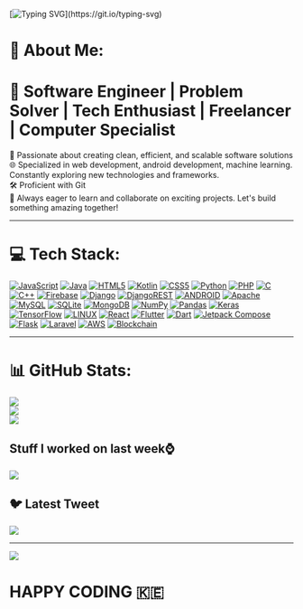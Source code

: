 [![Typing SVG](https://readme-typing-svg.herokuapp.com?font=Architects+Daughter&color=7AF79A&size=20&lines=Hey!+I+am+ojijotom+;I+am+professional+Blockchain+dev;I+am+SoftWare+Engineer...;)](https://git.io/typing-svg)

# 💫 **About Me:**
# 💼 **Software Engineer | Problem Solver | Tech Enthusiast | Freelancer | Computer Specialist**  

🚀 Passionate about creating clean, efficient, and scalable software solutions  
🌐 Specialized in web development, android development, machine learning. Constantly exploring new technologies and frameworks.  
🛠️ Proficient with Git  
🌱 Always eager to learn and collaborate on exciting projects. Let's build something amazing together!  

---

# 💻 **Tech Stack:**
[![JavaScript](https://img.shields.io/badge/javascript-%23323330.svg?style=for-the-badge&logo=javascript&logoColor=%23F7DF1E)](https://developer.mozilla.org/en-US/docs/Web/JavaScript)
[![Java](https://img.shields.io/badge/java-%23ED8B00.svg?style=for-the-badge&logo=java&logoColor=white)](https://www.java.com/)
[![HTML5](https://img.shields.io/badge/html5-%23E34F26.svg?style=for-the-badge&logo=html5&logoColor=white)](https://developer.mozilla.org/en-US/docs/Web/HTML)
[![Kotlin](https://img.shields.io/badge/kotlin-%230095D5.svg?style=for-the-badge&logo=kotlin&logoColor=white)](https://kotlinlang.org/)
[![CSS5](https://img.shields.io/badge/css3-%231572B6.svg?style=for-the-badge&logo=css3&logoColor=white)](https://developer.mozilla.org/en-US/docs/Web/CSS)
[![Python](https://img.shields.io/badge/python-3670A0?style=for-the-badge&logo=python&logoColor=ffdd54)](https://www.python.org/)
[![PHP](https://img.shields.io/badge/php-%23777BB4.svg?style=for-the-badge&logo=php&logoColor=white)](https://www.php.net/)
[![C](https://img.shields.io/badge/c-%2300599C.svg?style=for-the-badge&logo=c&logoColor=white)](https://en.wikipedia.org/wiki/C_(programming_language))
[![C++](https://img.shields.io/badge/c++-%2300599C.svg?style=for-the-badge&logo=c%2B%2B&logoColor=white)](https://isocpp.org/)
[![Firebase](https://img.shields.io/badge/firebase-%23039BE5.svg?style=for-the-badge&logo=firebase)](https://firebase.google.com/)
[![Django](https://img.shields.io/badge/django-%23092E20.svg?style=for-the-badge&logo=django&logoColor=white)](https://www.djangoproject.com/)
[![DjangoREST](https://img.shields.io/badge/DJANGO-REST-ff1709?style=for-the-badge&logo=django&logoColor=white&color=ff1709&labelColor=gray)](https://www.djangoproject.com/)
[![ANDROID](https://img.shields.io/badge/android-%2320232a.svg?style=for-the-badge&logo=android&logoColor=%a4c639)](https://www.android.com/)
[![Apache](https://img.shields.io/badge/apache-%23D42029.svg?style=for-the-badge&logo=apache&logoColor=white)](https://httpd.apache.org/)
[![MySQL](https://img.shields.io/badge/mysql-%2300f.svg?style=for-the-badge&logo=mysql&logoColor=white)](https://www.mysql.com/)
[![SQLite](https://img.shields.io/badge/sqlite-%2307405e.svg?style=for-the-badge&logo=sqlite&logoColor=white)](https://www.sqlite.org/)
[![MongoDB](https://img.shields.io/badge/MongoDB-%234ea94b.svg?style=for-the-badge&logo=mongodb&logoColor=white)](https://www.mongodb.com/)
[![NumPy](https://img.shields.io/badge/numpy-%23013243.svg?style=for-the-badge&logo=numpy&logoColor=white)](https://numpy.org/)
[![Pandas](https://img.shields.io/badge/pandas-%23150458.svg?style=for-the-badge&logo=pandas&logoColor=white)](https://pandas.pydata.org/)
[![Keras](https://img.shields.io/badge/Keras-%23D00000.svg?style=for-the-badge&logo=Keras&logoColor=white)](https://keras.io/)
[![TensorFlow](https://img.shields.io/badge/TensorFlow-%23FF6F00.svg?style=for-the-badge&logo=TensorFlow&logoColor=white)](https://www.tensorflow.org/)
[![LINUX](https://img.shields.io/badge/Linux-FCC624?style=for-the-badge&logo=linux&logoColor=black)](https://www.linux.org/)
[![React](https://img.shields.io/badge/React-20232A?style=for-the-badge&logo=react&logoColor=61DAFB)](https://reactjs.org/)
[![Flutter](https://img.shields.io/badge/Flutter-02569B?style=for-the-badge&logo=flutter&logoColor=white)](https://flutter.dev/)
[![Dart](https://img.shields.io/badge/Dart-0175C2?style=for-the-badge&logo=dart&logoColor=white)](https://dart.dev/)
[![Jetpack Compose](https://img.shields.io/badge/Jetpack%20Compose-4285F4?style=for-the-badge&logo=android&logoColor=white)](https://developer.android.com/jetpack/compose)
[![Flask](https://img.shields.io/badge/Flask-000000?style=for-the-badge&logo=flask&logoColor=white)](https://flask.palletsprojects.com/)
[![Laravel](https://img.shields.io/badge/Laravel-FF2D20?style=for-the-badge&logo=laravel&logoColor=white)](https://laravel.com/)
[![AWS](https://img.shields.io/badge/AWS-232F3E?style=for-the-badge&logo=amazon-aws&logoColor=white)](https://aws.amazon.com/)
[![Blockchain](https://img.shields.io/badge/Blockchain-%23000000.svg?style=for-the-badge&logo=bitcoin&logoColor=white)](https://www.blockchain.com/)

---

# 📊 **GitHub Stats:**
![](https://github-readme-stats.vercel.app/api?username=ojijotom&theme=dark&hide_border=false&include_all_commits=false&count_private=false)<br/>
![](https://github-readme-streak-stats.herokuapp.com/?user=ojijotom&theme=dark&hide_border=false)<br/>
![](https://github-readme-stats.vercel.app/api/top-langs/?username=ojijotom&theme=dark&hide_border=false&include_all_commits=false&count_private=false&layout=compact)

## **Stuff I worked on last week⌚**
<a href="https://github.com/anuraghazra/github-readme-stats">
  <img align="center" src="https://github-readme-stats.vercel.app/api/wakatime?username=@paulodhiambo&compact=True"/>
</a>

## 🐦 **Latest Tweet**
[![](https://gtce.itsvg.in/api?username=@ojijotom)](https://github.com/VishwaGauravIn/github-twitter-card-embed)

---
[![](https://visitcount.itsvg.in/api?id=ojijotom&icon=0&color=0)](https://visitcount.itsvg.in)

<!-- Proudly created with GPRM ( https://gprm.itsvg.in ) -->

# **HAPPY CODING :kenya:**
